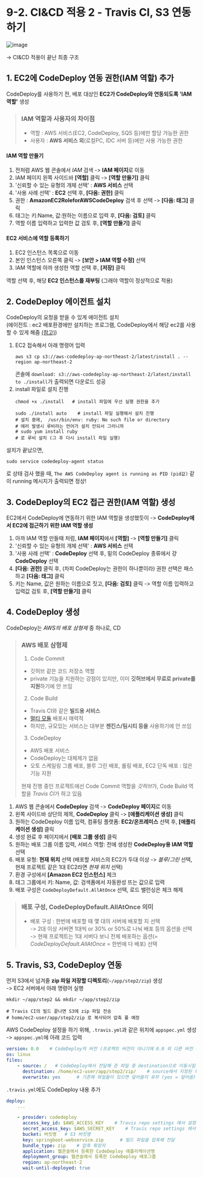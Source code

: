 # 9-2. CI&CD 적용 2 - Travis CI, S3 연동하기

![image](https://user-images.githubusercontent.com/48408417/111033906-ac6fe400-8456-11eb-9672-6e59fef14bf0.png)  

-> CI&CD 적용이 끝난 최종 구조

## 1. EC2에 CodeDeploy 연동 권한(IAM 역할) 추가 

CodeDeploy를 사용하기 전, 배포 대상인 **EC2가 CodeDeploy와 연동되도록 'IAM 역할'** 생성

> ### IAM 역할과 사용자의 차이점
>
> - 역할 : AWS 서비스(EC2, CodeDeploy, SQS 등)에만 할당 가능한 권한
> - 사용자 : **AWS 서비스 외**(로컬PC, IDC 서버 등)에만 사용 가능한 권한

#### IAM 역할 만들기

1. 전처럼 AWS 웹 콘솔에서 *IAM* 검색 -> **IAM 페이지**로 이동
2. IAM 페이지 왼쪽 사이드바 **[역할]** 클릭 -> **[역할 만들기]** 클릭
3. '신뢰할 수 있는 유형의 개체 선택' : **AWS 서비스** 선택
4. '사용 사례 선택' : **EC2** 선택 후, **[다음: 권한]** 클릭
5. 권한 : **AmazonEC2RoleforAWSCodeDeploy** 검색 후 선택 -> **[다음: 태그]** 클릭
6. 태그는 키:Name, 값:원하는 이름으로 입력 후, **[다음: 검토]** 클릭
7. 역할 이름 입력하고 입력한 값 검토 후, **[역할 만들기]** 클릭

#### EC2 서비스에 역할 등록하기

1. EC2 인스턴스 목록으로 이동
2. 본인 인스턴스 오른쪽 클릭 -> **[보안 > IAM 역할 수정]** 선택
3. IAM 역할에 아까 생성한 역할 선택 후, **[저장]** 클릭

역할 선택 후, 해당 **EC2 인스턴스를 재부팅** (그래야 역할이 정상적으로 적용)  


## 2. CodeDeploy 에이전트 설치

CodeDeploy의 요청을 받을 수 있게 에이전트 설치    
(에이전트 : ec2 배포환경에만 설치하는 프로그램, CodeDeploy에서 해당 ec2를 사용할 수 있게 해줌 [(참고)](https://galid1.tistory.com/745))

1. EC2 접속해서 아래 명령어 입력
    ```shell script
    aws s3 cp s3://aws-codedeploy-ap-northeast-2/latest/install . --region ap-northeast-2
    ```
    콘솔에 ```download: s3://aws-codedeploy-ap-northeast-2/latest/install to ./install```가 출력되면 다운로드 성공
2. install 파일로 설치 진행
    ```shell script
    chmod +x ./install   # install 파일에 우선 실행 권한을 추가
    
    sudo ./install auto    # install 파일 실행해서 설치 진행
    # 설치 중에,  /usr/bin/env: ruby: No such file or directory
    # 에러 발생시 루비라는 언어가 설치 안되서 그러니까
    # sudo yum install ruby
    # 로 루비 설치 (그 후 다시 install 파일 실행)
    ```

설치가 끝났으면,  
```shell script
sudo service codedeploy-agent status
```
로 상태 검사 했을 때, ```The AWS CodeDeploy agent is running as PID (pid값)``` 같이 running 메시지가 출력되면 정상!


## 3. CodeDeploy의 EC2 접근 권한(IAM 역할) 생성 

EC2에서 CodeDeploy에 연동하기 위한 IAM 역할을 생성했듯이 -> **CodeDeploy에서 EC2에 접근하기 위한 IAM 역할 생성**  

1. 아까 IAM 역할 만들때 처럼, **IAM 페이지**에서 **[역할]** -> **[역할 만들기]** 클릭
2. '신뢰할 수 있는 유형의 개체 선택' : **AWS 서비스** 선택
3. '사용 사례 선택' : **CodeDeploy** 선택 후, 밑의 CodeDeploy 종류에서 걍 **CodeDeploy** 선택
4. **[다음: 권한]** 클릭 후, (차피 CodeDeploy는 권한이 하나뿐이라) 권한 선택은 패스하고 **[다음: 태그]** 클릭
5. 키는 Name, 값은 원하는 이름으로 짓고, **[다음: 검토]** 클릭 -> 역할 이름 입력하고 입력값 검토 후, **[역할 만들기]** 클릭


## 4. CodeDeploy 생성

CodeDeploy는 *AWS의 배포 삼형제* 중 하나로, CD

> ### AWS 배포 삼형제
> 
> 1. Code Commit 
>   - 깃허브 같은 코드 저장소 역할
>   - private 기능을 지원하는 강점이 있지만, 이미 **깃허브에서 무료로 private를 지원**하기에 안 쓰임
> 2. Code Build
>   - Travis CI와 같은 **빌드용 서비스**
>   - [멀티 모듈](https://woowabros.github.io/study/2019/07/01/multi-module.html) 배포시 매력적
>   - 하지만, 규모있는 서비스는 대부분 **젠킨스/팀시티 등을** 사용하기에 안 쓰임
> 3. CodeDeploy
>   - AWS 배포 서비스
>   - CodeDeploy는 대체제가 없음
>   - 오토 스케일링 그룹 배포, 블루 그린 배포, 롤링 배포, EC2 단독 배포 : 많은 기능 지원
> 
> 현재 진행 중인 프로젝트에선 Code Commit 역할을 *깃허브*가, Code Build 역할을 *Travis CI*가 하고 있음  

1. AWS 웹 콘솔에서 **CodeDeploy** 검색 -> **CodeDeploy 페이지**로 이동
2. 왼쪽 사이드바 상단의 제목, **CodeDeploy** 클릭 -> **[애플리케이션 생성]** 클릭
3. 원하는 CodeDeploy 이름 입력, 컴퓨팅 플랫폼: **EC2/온프레미스** 선택 후, **[애플리케이션 생성]** 클릭 
4. 생성 완료 후 페이지에서 **[배포 그룹 생성]** 클릭
5. 원하는 배포 그룹 이름 입력, 서비스 역할: 전에 생성한 **CodeDeploy용 IAM 역할** 선택
6. 배포 유형: **현재 위치** 선택 (배포할 서비스의 EC2가 두대 이상 -> *블루/그린* 선택, 현재 프로젝트 같은 1대 EC2라면 *현재 위치* 선택)
7. 환경 구성에서 **[Amazon EC2 인스턴스]** 체크
8. 태그 그룹에서 키: Name, 값: 검색폼에서 자동완성 뜨는 값으로 입력
9. 배포 구성은 ```CodeDeployDefault.AllAtOnce``` 선택, 로드 밸런싱은 체크 해제

> ### 배포 구성, CodeDeployDefault.AllAtOnce 의미
>
> - 배포 구성 : 한번에 배포할 때 몇 대의 서버에 배포할 지 선택    
>   -> 2대 이상 서버면 1대씩 or 30% or 50%로 나눠 배포 등의 옵션을 선택  
>   -> 현재 프로젝트는 1대 서버다 보니 전체 배포하는 옵션(= *CodeDeployDefault.AllAtOnce* = 한번에 다 배포) 선택  


## 5. Travis, S3, CodeDeploy 연동

먼저 S3에서 넘겨줄 **zip 파일 저장할 디렉토리**(```~/app/step2/zip```) 생성  
-> EC2 서버에서 아래 명령어 실행
```shell script
mkdir ~/app/step2 && mkdir ~/app/step2/zip

# Travis CI의 빌드 끝나면 S3에 zip 파일 전송 
# home/ec2-user/app/step2/zip 로 복사되어 압축 풀 예정 
```

AWS CodeDeploy 설정을 하기 위해, ```.travis.yml```과 같은 위치에 ```appspec.yml``` 생성  
-> ```appspec.yml```에 아래 코드 입력
```yaml
version: 0.0    # CodeDeploy의 버전 (프로젝트 버전이 아니기에 0.0 외 다른 버전 사용시 오류 발생)
os: linux
files:
    - source: /   # CodeDeploy에서 전달해 준 파일 중 destination으로 이동시킬 대상 지정 (루트 경로(/) = 전체 파일)
      destination: /home/ec2-user/app/step2/zip/    # source에서 지정된 파일을 받을 위치 
      overwrite: yes      # 기존에 파일들이 있으면 덮어쓸지 유무 (yes = 덮어씀)
```

```.travis.yml```에도 CodeDeploy 내용 추가
```yaml
deploy:
    ...

    - provider: codedeploy
      access_key_id: $AWS_ACCESS_KEY    # Travis repo settings 에서 설정한 값
      secret_access_key: $AWS_SECRET_KEY    # Travis repo settings 에서 설정한 값
      bucket: 버킷명   # S3 버킷명
      key: springboot-webservice.zip      # 빌드 파일을 압축해 전달
      bundle_type: zip    # 압축 확장자
      application: 웹콘솔에서 등록한 CodeDeploy 애플리케이션명
      deployment_group: 웹콘솔에서 등록한 CodeDeploy 배포그룹
      region: ap-northeast-2
      wait-until-deployed: true
```